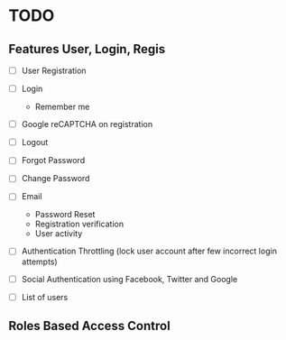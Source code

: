 # TODO

## Features User, Login, Regis
- [ ] User Registration
- [ ] Login 
    - Remember me 
- [ ] Google reCAPTCHA on registration
- [ ] Logout
- [ ] Forgot Password
- [ ] Change Password
- [ ] Email 
    - Password Reset
    - Registration verification
    - User activity
- [ ] Authentication Throttling (lock user account after few incorrect login attempts)
- [ ] Social Authentication using Facebook, Twitter and Google
- [ ] List of users



## Roles Based Access Control
